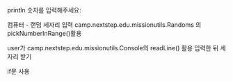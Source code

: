 println 숫자를 입력해주세요: 

컴퓨터 - 랜덤 세자리 입력 camp.nextstep.edu.missionutils.Randoms 의 pickNumberInRange()활용

user가 camp.nextstep.edu.missionutils.Console의 readLine() 활용
입력한 뒤 세자리 받기

if문 사용 